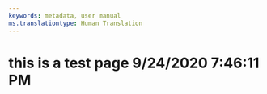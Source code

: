 ```yaml
---
keywords: metadata, user manual
ms.translationtype: Human Translation
---
```

# this is a test page 9/24/2020 7:46:11 PM